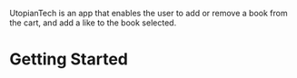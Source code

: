 UtopianTech is an app that enables the user to add or remove a book from the cart, and add a like to the book selected.

# Getting Started

